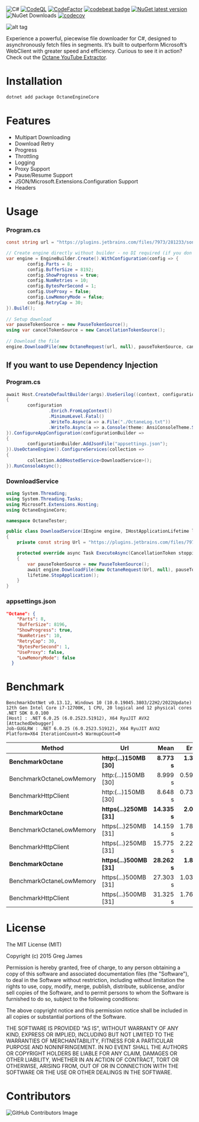 ![C#](https://github.com/gregyjames/OctaneDownloader/actions/workflows/dotnet.yml/badge.svg)
[![CodeQL](https://github.com/gregyjames/OctaneDownloader/actions/workflows/codeql-analysis.yml/badge.svg?branch=master)](https://github.com/gregyjames/OctaneDownloader/actions/workflows/codeql-analysis.yml)
[![CodeFactor](https://www.codefactor.io/repository/github/gregyjames/octanedownloader/badge)](https://www.codefactor.io/repository/github/gregyjames/octanedownloader)
[![codebeat badge](https://codebeat.co/badges/9154fd6f-ac4b-4f00-8910-66488582efcd)](https://codebeat.co/projects/github-com-gregyjames-octanedownloader-master)
[![NuGet latest version](https://badgen.net/nuget/v/OctaneEngineCore)](https://www.nuget.org/packages/OctaneEngineCore)
![NuGet Downloads](https://img.shields.io/nuget/dt/OctaneEngineCore)
[![codecov](https://codecov.io/github/gregyjames/OctaneDownloader/branch/master/graph/badge.svg?token=u05rFcLMde)](https://codecov.io/github/gregyjames/OctaneDownloader)

![alt tag](https://image.ibb.co/h2tK8v/Untitled_1.png)


Experience a powerful, piecewise file downloader for C#, designed to asynchronously fetch files in segments. It’s built to outperform Microsoft’s WebClient with greater speed and efficiency. Curious to see it in action? Check out the [Octane YouTube Extractor](https://github.com/gregyjames/OCTANE-YoutubeExtractor).

# Installation
```sh
dotnet add package OctaneEngineCore
```

# Features
* Multipart Downloading
* Download Retry
* Progress
* Throttling
* Logging
* Proxy Support
* Pause/Resume Support
* JSON/Microsoft.Extensions.Configuration Support
* Headers

# Usage
### Program.cs
```csharp
const string url = "https://plugins.jetbrains.com/files/7973/281233/sonarlint-intellij-7.4.0.60471.zip?updateId=281233&pluginId=7973&family=INTELLIJ";

// Create engine directly without builder - no DI required (if you don't want it!)
var engine = EngineBuilder.Create().WithConfiguration(config => {
        config.Parts = 8;
        config.BufferSize = 8192;
        config.ShowProgress = true;
        config.NumRetries = 10;
        config.BytesPerSecond = 1;
        config.UseProxy = false;
        config.LowMemoryMode = false;
        config.RetryCap = 30;
}).Build();
        
// Setup download
var pauseTokenSource = new PauseTokenSource();
using var cancelTokenSource = new CancellationTokenSource();
        
// Download the file
engine.DownloadFile(new OctaneRequest(url, null), pauseTokenSource, cancelTokenSource.Token).Wait();  
```
## If you want to use Dependency Injection
### Program.cs
```csharp
await Host.CreateDefaultBuilder(args).UseSerilog((context, configuration) =>
{
        configuration
                .Enrich.FromLogContext()
                .MinimumLevel.Fatal()
                .WriteTo.Async(a => a.File("./OctaneLog.txt"))
                .WriteTo.Async(a => a.Console(theme: AnsiConsoleTheme.Sixteen));
}).ConfigureAppConfiguration(configurationBuilder =>
{
        configurationBuilder.AddJsonFile("appsettings.json");
}).UseOctaneEngine().ConfigureServices(collection =>
{
        collection.AddHostedService<DownloadService>();
}).RunConsoleAsync();
```

### DownloadService
```csharp
using System.Threading;
using System.Threading.Tasks;
using Microsoft.Extensions.Hosting;
using OctaneEngineCore;

namespace OctaneTester;

public class DownloadService(IEngine engine, IHostApplicationLifetime lifetime) : BackgroundService
{
    private const string Url = "https://plugins.jetbrains.com/files/7973/281233/sonarlint-intellij-7.4.0.60471.zip?updateId=281233&pluginId=7973&family=INTELLIJ";

    protected override async Task ExecuteAsync(CancellationToken stoppingToken)
    {
        var pauseTokenSource = new PauseTokenSource();
        await engine.DownloadFile(new OctaneRequest(Url, null), pauseTokenSource, stoppingToken);
        lifetime.StopApplication();
    }
}
```
### appsettings.json
```json
"Octane": {
    "Parts": 8,
    "BufferSize": 8196,
    "ShowProgress": true,
    "NumRetries": 10,
    "RetryCap": 30,
    "BytesPerSecond": 1,
    "UseProxy": false,
    "LowMemoryMode": false
  }
```
# Benchmark

```
BenchmarkDotNet v0.13.12, Windows 10 (10.0.19045.3803/22H2/2022Update)
12th Gen Intel Core i7-12700K, 1 CPU, 20 logical and 12 physical cores
.NET SDK 8.0.100
[Host] : .NET 6.0.25 (6.0.2523.51912), X64 RyuJIT AVX2 [AttachedDebugger]
Job-GUGLRW : .NET 6.0.25 (6.0.2523.51912), X64 RyuJIT AVX2
Platform=X64 IterationCount=5 WarmupCount=0
```

| Method | Url | Mean | Error | StdDev |
|------------------------- |--------------------- |---------:|--------:|---------:|
| **BenchmarkOctane** | **http:(...)150MB [30]** | **8.773 s** | **1.321 s** | **0.3430 s** |
| BenchmarkOctaneLowMemory | http:(...)150MB [30] | 8.999 s | 0.5978 s | 0.0925 s |
| BenchmarkHttpClient | http:(...)150MB [30] | 8.648 s | 0.7375 s | 0.1915 s |
| **BenchmarkOctane** | **https(...)250MB [31]** | **14.335 s** | **2.095 s** | **0.5440 s** |
| BenchmarkOctaneLowMemory | https(...)250MB [31] | 14.159 s | 1.7879 s | 0.4643 s |
| BenchmarkHttpClient | https(...)250MB [31] | 15.775 s | 2.2267 s | 0.3446 s |
| **BenchmarkOctane** | **https(...)500MB [31]** | **28.262 s** | **1.876 s** | **0.2904 s** |
| BenchmarkOctaneLowMemory | https(...)500MB [31] | 27.303 s | 1.0371 s | 0.2693 s |
| BenchmarkHttpClient | https(...)500MB [31] | 31.325 s | 1.7619 s | 0.2727 s |

# License
The MIT License (MIT)

Copyright (c) 2015 Greg James

Permission is hereby granted, free of charge, to any person obtaining a copy
of this software and associated documentation files (the "Software"), to deal
in the Software without restriction, including without limitation the rights
to use, copy, modify, merge, publish, distribute, sublicense, and/or sell
copies of the Software, and to permit persons to whom the Software is
furnished to do so, subject to the following conditions:

The above copyright notice and this permission notice shall be included in all
copies or substantial portions of the Software.

THE SOFTWARE IS PROVIDED "AS IS", WITHOUT WARRANTY OF ANY KIND, EXPRESS OR
IMPLIED, INCLUDING BUT NOT LIMITED TO THE WARRANTIES OF MERCHANTABILITY,
FITNESS FOR A PARTICULAR PURPOSE AND NONINFRINGEMENT. IN NO EVENT SHALL THE
AUTHORS OR COPYRIGHT HOLDERS BE LIABLE FOR ANY CLAIM, DAMAGES OR OTHER
LIABILITY, WHETHER IN AN ACTION OF CONTRACT, TORT OR OTHERWISE, ARISING FROM,
OUT OF OR IN CONNECTION WITH THE SOFTWARE OR THE USE OR OTHER DEALINGS IN THE
SOFTWARE.

# Contributors
![GitHub Contributors Image](https://contrib.rocks/image?repo=gregyjames/OctaneDownloader)
